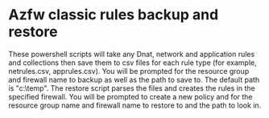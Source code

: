 # Azfw classic rules backup and restore

These powershell scripts will take any Dnat, network and application rules and collections then save them to csv files for each rule type (for example, netrules.csv, apprules.csv). You will be prompted for the resource group and firewall name to backup as well as the path to save to. The default path is "c:\temp". The restore script parses the files and creates the rules in the specified firewall. You will be prompted to create a new policy and for the resource group name and firewall name to restore to and the path to look in.
